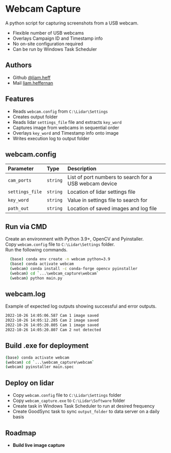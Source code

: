 
# Webcam Capture
A python script for capturing screenshots from a USB webcam.  
- Flexible number of USB webcams
- Overlays Campaign ID and Timestamp info
- No on-site configuration required
- Can be run by Windows Task Scheduler


## Authors
- Github [@liam.heff](https://github.com/liam-heff-wood)
- Mail [liam.heffernan](mailto:liam.heffernan@woodplc.com?subject=Python%20Webcam%20Capture)


## Features
- Reads `webcam.config` from `C:\Lidar\Settings`
- Creates output folder
- Reads lidar `settings_file` file and extracts `key_word`
- Captures image from webcams in sequential order
- Overlays `key_word` and Timestamp info onto image
- Writes execution log to output folder


## webcam.config
| Parameter      | Type     | Description                                            |
| :------------- | :------- | :----------------------------------------------------  |
| `cam_ports`    | `string` | List of port numbers to search for a USB webcam device |
| `settings_file`| `string` | Location of lidar settings file                        |
| `key_word `    | `string` | Value in settings file to search for                   |
| `path_out`     | `string` | Location of saved images and log file                  |


## Run via CMD
Create an environment with Python 3.9+, OpenCV and Pyinstaller.    
Copy `webcam.config` file to `C:\Lidar\Settings` folder.  
Run the following commands.

```bash
  (base) conda env create -n webcam python=3.9
  (base) conda activate webcam
  (webcam) conda install -c conda-forge opencv pyinstaller
  (webcam) cd `...\webcam_capture\webcam`
  (webcam) python main.py
```

## webcam.log
Example of expected log outputs showing successful and error outputs.  

```bash
2022-10-26 14:05:06.587 Cam 1 image saved
2022-10-26 14:05:12.285 Cam 2 image saved
2022-10-26 14:05:20.805 Cam 1 image saved
2022-10-26 14:05:20.807 Cam 2 not detected
```

## Build .exe for deployment
```bash
(base) conda activate webcam
(webcam) cd `...\webcam_capture\webcam`
(webcam) pyinstaller main.spec
```

## Deploy on lidar
- Copy `webcam.config` file to `C:\Lidar\Settings` folder
- Copy `webcam_capture.exe` to `C:\Lidar\Software` folder
- Create task in Windows Task Scheduler to run at desired frequency
- Create GoodSync task to sync `output_folder` to data server on a daily basis

## Roadmap
- **Build live image capture**
